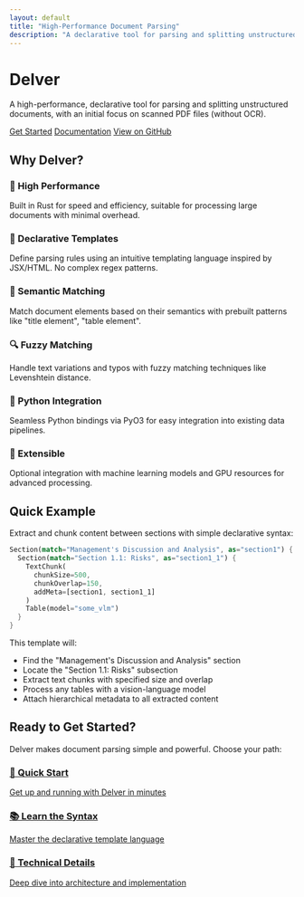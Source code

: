 ```yaml
---
layout: default
title: "High-Performance Document Parsing"
description: "A declarative tool for parsing and splitting unstructured documents, with focus on scanned PDF files"
---
```


<div class="hero">
  <div class="hero-content">
    <h1 class="hero-title">Delver</h1>
    <p class="hero-subtitle">A high-performance, declarative tool for parsing and splitting unstructured documents, with an initial focus on scanned PDF files (without OCR).</p>
    <div class="hero-buttons">
      <a href="{{ '/getting-started/' | relative_url }}" class="btn btn-primary">Get Started</a>
      <a href="{{ '/docs/template-syntax/' | relative_url }}" class="btn btn-secondary">Documentation</a>
      <a href="https://github.com/yourusername/delver" class="btn btn-outline">View on GitHub</a>
    </div>
  </div>
</div>

<section class="features">
  <div class="wrapper">
    <h2>Why Delver?</h2>
    <div class="features-grid">
      <div class="feature">
        <h3>🚀 High Performance</h3>
        <p>Built in Rust for speed and efficiency, suitable for processing large documents with minimal overhead.</p>
      </div>
      <div class="feature">
        <h3>📝 Declarative Templates</h3>
        <p>Define parsing rules using an intuitive templating language inspired by JSX/HTML. No complex regex patterns.</p>
      </div>
      <div class="feature">
        <h3>🎯 Semantic Matching</h3>
        <p>Match document elements based on their semantics with prebuilt patterns like "title element", "table element".</p>
      </div>
      <div class="feature">
        <h3>🔍 Fuzzy Matching</h3>
        <p>Handle text variations and typos with fuzzy matching techniques like Levenshtein distance.</p>
      </div>
      <div class="feature">
        <h3>🐍 Python Integration</h3>
        <p>Seamless Python bindings via PyO3 for easy integration into existing data pipelines.</p>
      </div>
      <div class="feature">
        <h3>🔧 Extensible</h3>
        <p>Optional integration with machine learning models and GPU resources for advanced processing.</p>
      </div>
    </div>
  </div>
</section>

<section class="example">
  <div class="wrapper">
    <h2>Quick Example</h2>
    <p>Extract and chunk content between sections with simple declarative syntax:</p>
    
```rust
Section(match="Management's Discussion and Analysis", as="section1") {
  Section(match="Section 1.1: Risks", as="section1_1") {
    TextChunk(
      chunkSize=500,
      chunkOverlap=150,
      addMeta=[section1, section1_1]
    )
    Table(model="some_vlm")
  }
}
```

  <p>This template will:</p>
  <ul>
    <li>Find the "Management's Discussion and Analysis" section</li>
    <li>Locate the "Section 1.1: Risks" subsection</li>
    <li>Extract text chunks with specified size and overlap</li>
    <li>Process any tables with a vision-language model</li>
    <li>Attach hierarchical metadata to all extracted content</li>
  </ul>
  </div>
</section>

<section class="getting-started">
  <div class="wrapper">
    <h2>Ready to Get Started?</h2>
    <p>Delver makes document parsing simple and powerful. Choose your path:</p>
    <div class="cta-grid">
      <a href="{{ '/getting-started/' | relative_url }}" class="cta-card">
        <h3>🚀 Quick Start</h3>
        <p>Get up and running with Delver in minutes</p>
      </a>
      <a href="{{ '/docs/template-syntax/' | relative_url }}" class="cta-card">
        <h3>📚 Learn the Syntax</h3>
        <p>Master the declarative template language</p>
      </a>
      <a href="{{ '/docs/implementation-plan/' | relative_url }}" class="cta-card">
        <h3>🔧 Technical Details</h3>
        <p>Deep dive into architecture and implementation</p>
      </a>
    </div>
  </div>
</section>